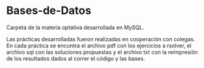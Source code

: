 # Bases-de-Datos
Carpeta de la materia optativa desarrollada en MySQL.

Las prácticas desarrolladas fueron realizadas en cooperación con colegas. En cada práctica se encuntra el archivo pdf con los ejercicios a rsolver, el archivo sql con las soluciones propuestas y el archivo txt con la reimpresión de los resultados dados al correr el código y las bases.
